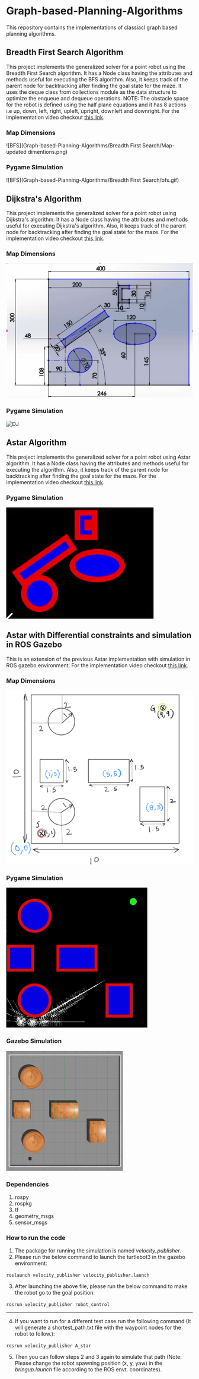 # Graph-based-Planning-Algorithms
This repository contains the implementations of classiacl graph based planning algorithms.

## Breadth First Search Algorithm
This project implements the generalized solver for a point robot using the Breadth
First Search algorithm. It has a Node class having the attributes and methods useful
for executing the BFS algorithm. Also, it keeps track of the parent node for
backtracking after finding the goal state for the maze. It uses the deque class from
collections module as the data structure to optimize the enqueue and dequeue
operations. NOTE: The obstacle space for the robot is defined using the half
plane equations and it has 8 actions i.e up, down, left, right, upleft, upright,
downleft and downright. For the implementation video checkout [this link](https://drive.google.com/file/d/1KIGiUc6lRY8RuYK_3aIm1XiIpMVz_Fxm/view?usp=sharing).

### Map Dimensions
![BFS](Graph-based-Planning-Algorithms/Breadth First Search/Map-updated dimentions.png) 
 
### Pygame Simulation 
![BFS](Graph-based-Planning-Algorithms/Breadth First Search/bfs.gif)


## Dijkstra's Algorithm
This project implements the generalized solver for a point robot using Dijkstra's
algorithm. It has a Node class having the attributes and methods useful for executing
Dijkstra's algorithm. Also, it keeps track of the parent node for backtracking after
finding the goal state for the maze. For the implementation video checkout [this link](https://drive.google.com/file/d/1rKrIdbSIvRrdPHk6g9vpPVPmPgG8I2FC/view?usp=sharing).

### Map Dimensions
![DJ](Astar/map.png)
 
### Pygame Simulation 
![DJ](Graph-based-Planning-Algorithms/Dijkstra's-Search/dj.gif)


## Astar Algorithm 
This project implements the generalized solver for a point robot using Astar  
algorithm. It has a Node class having the attributes and methods useful for executing
the algorithm. Also, it keeps track of the parent node for backtracking after
finding the goal state for the maze. For the implementation video checkout [this link](https://drive.google.com/file/d/1Y1BaySj0dLIgrCS5CBwUw2dQXM_F6MRK/view?usp=sharing).

 
### Pygame Simulation 
![Astar](Astar/Astar.gif)


## Astar with Differential constraints and simulation in ROS Gazebo
This is an extension of the previous Astar implementation with simulation in ROS gazebo environment. For the implementation video checkout [this link](https://drive.google.com/file/d/1Raet7Rv4Xu6kGkfY20fyEApm3RU-xcgq/view?usp=sharing).

### Map Dimensions
![DJ](Astar_implemenatation_in_ROS/map.png)

### Pygame Simulation 
![Astar](Astar_implemenatation_in_ROS/astar.gif)

### Gazebo Simulation 
![Astar in ros](Astar_implemenatation_in_ROS/ros1.gif)


### Dependencies
1) rospy
2) rospkg
3) tf
4) geometry_msgs
5) sensor_msgs


### How to run the code 
1) The package for running the simulation is named *velocity_publisher*.
2) Please run the below command to launch the turtlebot3 in the gazebo
environment:

```roslaunch velocity_publisher velocity_publisher.launch```

3) After launching the above file, please run the below command to make the
robot go to the goal position:

```rosrun velocity_publisher robot_control```

__________________________________________________________________________

4) If you want to run for a different test case run the following command (It will generate a shortest_path.txt file with the waypoint nodes for the robot
to follow.):

```rosrun velocity_publisher A_star```

5) Then you can follow steps 2 and 3 again to simulate that path (Note: Please
change the robot spawning position (x, y, yaw) in the *bringup.launch* file
according to the ROS envt. coordinates).








